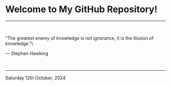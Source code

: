 # Welcome to My GitHub Repository!

---

<br>

"The greatest enemy of knowledge is not ignorance, it is the illusion of knowledge."\

― Stephen Hawking
 
</br>

---
Saturday 12th October, 2024
